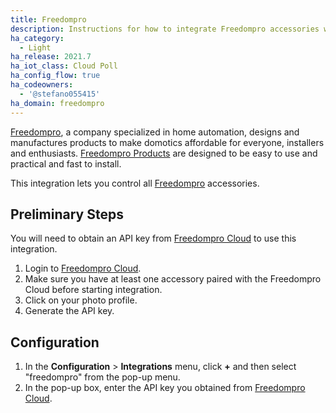 ```yaml
---
title: Freedompro
description: Instructions for how to integrate Freedompro accessories within Home Assistant.
ha_category:
  - Light
ha_release: 2021.7
ha_iot_class: Cloud Poll
ha_config_flow: true
ha_codeowners:
  - '@stefano055415'
ha_domain: freedompro
---
```



[Freedompro](https://freedompro.eu/), a company specialized in home automation, designs and manufactures products to make domotics affordable for everyone, installers and enthusiasts. [Freedompro Products](https://freedompro.eu/collections/easykon) are designed to be easy to use and practical and fast to install.

This integration lets you control all [Freedompro](https://freedompro.eu/) accessories.


## Preliminary Steps

You will need to obtain an API key from [Freedompro Cloud](https://home.freedompro.eu/) to use this integration.

1. Login to [Freedompro Cloud](https://home.freedompro.eu/).
2. Make sure you have at least one accessory paired with the Freedompro Cloud before starting integration.
3. Click on your photo profile.
4. Generate the API key.


## Configuration

1. In the **Configuration** > **Integrations** menu, click **+** and then select "freedompro" from the pop-up menu.
2. In the pop-up box, enter the API key you obtained from [Freedompro Cloud](https://home.freedompro.eu/).
